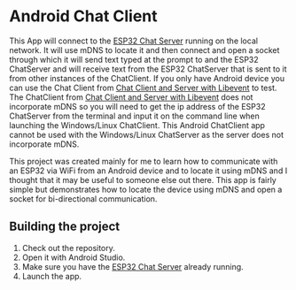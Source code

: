 # Android Chat Client
This App will connect to the [ESP32 Chat Server](https://github.com/davidlehrian/ESP32-Chat-Server) running on the local network. It will use mDNS to locate it and then connect and open a socket through which it will send text typed at the prompt to and the ESP32 ChatServer and will receive text from the ESP32 ChatServer that is sent to it from other instances of the ChatClient. If you only have Android device you can use the Chat Client from [Chat Client and Server with Libevent](https://github.com/davidlehrian/ChatClientAndServerWithLibevent) to test. The ChatClient from [Chat Client and Server with Libevent](https://github.com/davidlehrian/ChatClientAndServerWithLibevent) does not incorporate mDNS so you will need to get the ip address of the ESP32 ChatServer from the terminal and input it on the command line when launching the Windows/Linux ChatClient. This Android ChatClient app cannot be used with the Windows/Linux ChatServer as the server does not incorporate mDNS.

This project was created mainly for me to learn how to communicate with an ESP32 via WiFi from an Android device and to locate it using mDNS and I thought that it may be useful to someone else out there. This app is fairly simple but demonstrates how to locate the device using mDNS and open a socket for bi-directional communication. 
## Building the project<br>
1. Check out the repository.
2. Open it with Android Studio.
3. Make sure you have the [ESP32 Chat Server](https://github.com/davidlehrian/ESP32-Chat-Server) already running.
4. Launch the app.
